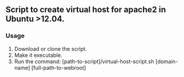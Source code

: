 ## Script to create virtual host for apache2 in Ubuntu >12.04.

### Usage
1. Download or clone the script.
2. Make it executable.
3. Run the command:
<pre-formatted>[path-to-script]/virtual-host-script.sh [domain-name] [full-path-to-webroot] </pre-formatted>
